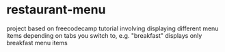 # restaurant-menu
project based on freecodecamp tutorial involving displaying different menu items depending on tabs you switch to, e.g. "breakfast" displays only breakfast menu items
